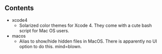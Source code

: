 ## Contents

* xcode4 
  * Solarized color themes for Xcode 4. They come with a cute bash script for
    Mac OS users.
* macos
  * Alias to show/hide hidden files in MacOS. There is apparently no UI option
    to do this. mind=blown.
